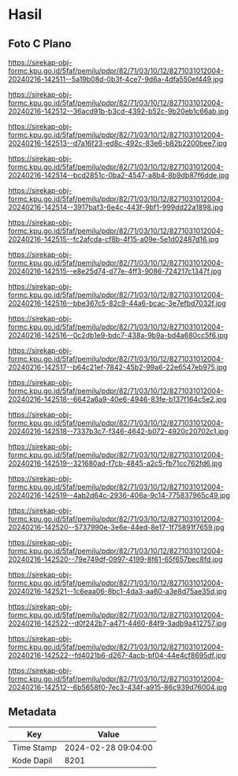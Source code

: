 # Hasil

## Foto C Plano

https://sirekap-obj-formc.kpu.go.id/5faf/pemilu/pdpr/82/71/03/10/12/8271031012004-20240216-142511--5a19b08d-0b3f-4ce7-9d6a-4dfa550ef449.jpg

https://sirekap-obj-formc.kpu.go.id/5faf/pemilu/pdpr/82/71/03/10/12/8271031012004-20240216-142512--36acd91b-b3cd-4392-b52c-9b20eb1c66ab.jpg

https://sirekap-obj-formc.kpu.go.id/5faf/pemilu/pdpr/82/71/03/10/12/8271031012004-20240216-142513--d7a16f23-ed8c-492c-83e6-b82b2200bee7.jpg

https://sirekap-obj-formc.kpu.go.id/5faf/pemilu/pdpr/82/71/03/10/12/8271031012004-20240216-142514--bcd2851c-0ba2-4547-a8b4-8b9db87f6dde.jpg

https://sirekap-obj-formc.kpu.go.id/5faf/pemilu/pdpr/82/71/03/10/12/8271031012004-20240216-142514--3917baf3-6e4c-443f-9bf1-999dd22a1898.jpg

https://sirekap-obj-formc.kpu.go.id/5faf/pemilu/pdpr/82/71/03/10/12/8271031012004-20240216-142515--fc2afcda-cf8b-4f15-a09e-5e1d02487d16.jpg

https://sirekap-obj-formc.kpu.go.id/5faf/pemilu/pdpr/82/71/03/10/12/8271031012004-20240216-142515--e8e25d74-d77e-4ff3-9086-724217c1347f.jpg

https://sirekap-obj-formc.kpu.go.id/5faf/pemilu/pdpr/82/71/03/10/12/8271031012004-20240216-142516--bbe367c5-82c9-44a6-bcac-3e7efbd7032f.jpg

https://sirekap-obj-formc.kpu.go.id/5faf/pemilu/pdpr/82/71/03/10/12/8271031012004-20240216-142516--0c2db1e9-bdc7-438a-9b9a-bd4a680cc5f6.jpg

https://sirekap-obj-formc.kpu.go.id/5faf/pemilu/pdpr/82/71/03/10/12/8271031012004-20240216-142517--b64c21ef-7842-45b2-99a6-22e6547eb975.jpg

https://sirekap-obj-formc.kpu.go.id/5faf/pemilu/pdpr/82/71/03/10/12/8271031012004-20240216-142518--6642a6a9-40e6-4946-83fe-b137f164c5e2.jpg

https://sirekap-obj-formc.kpu.go.id/5faf/pemilu/pdpr/82/71/03/10/12/8271031012004-20240216-142518--7337b3c7-f346-4642-b072-4920c20702c1.jpg

https://sirekap-obj-formc.kpu.go.id/5faf/pemilu/pdpr/82/71/03/10/12/8271031012004-20240216-142519--321680ad-f7cb-4845-a2c5-fb71cc762fd6.jpg

https://sirekap-obj-formc.kpu.go.id/5faf/pemilu/pdpr/82/71/03/10/12/8271031012004-20240216-142519--4ab2d64c-2936-406a-9c14-775837965c49.jpg

https://sirekap-obj-formc.kpu.go.id/5faf/pemilu/pdpr/82/71/03/10/12/8271031012004-20240216-142520--5737990e-3e6e-44ed-8e17-1f75891f7659.jpg

https://sirekap-obj-formc.kpu.go.id/5faf/pemilu/pdpr/82/71/03/10/12/8271031012004-20240216-142520--79e749df-0997-4199-8f61-65f657bec8fd.jpg

https://sirekap-obj-formc.kpu.go.id/5faf/pemilu/pdpr/82/71/03/10/12/8271031012004-20240216-142521--1c6eaa06-8bc1-4da3-aa60-a3e8d75ae35d.jpg

https://sirekap-obj-formc.kpu.go.id/5faf/pemilu/pdpr/82/71/03/10/12/8271031012004-20240216-142522--d0f242b7-a471-4460-84f9-3adb9a412757.jpg

https://sirekap-obj-formc.kpu.go.id/5faf/pemilu/pdpr/82/71/03/10/12/8271031012004-20240216-142522--fd4021b6-d267-4acb-bf04-44e4cf8695df.jpg

https://sirekap-obj-formc.kpu.go.id/5faf/pemilu/pdpr/82/71/03/10/12/8271031012004-20240216-142512--6b5658f0-7ec3-434f-a915-86c939d76004.jpg


## Metadata

| Key        | Value               |
| ---------- | ------------------- |
| Time Stamp | 2024-02-28 09:04:00 |
| Kode Dapil | 8201                |



